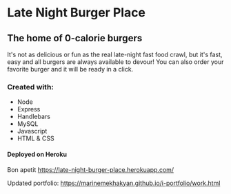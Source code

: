 # Late Night Burger Place 

##  The home of 0-calorie burgers 

It's not as delicious or fun as the real late-night fast food crawl, but it's fast, easy and all burgers are always available to devour! You can also order your favorite burger and it will be ready in a click.  

### Created with:

- Node
- Express
- Handlebars
- MySQL
- Javascript
- HTML & CSS

#### Deployed on Heroku

Bon apetit https://late-night-burger-place.herokuapp.com/

Updated portfolio: https://marinemekhakyan.github.io/i-portfolio/work.html

